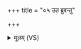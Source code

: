 +++
title = "०५ उत ब्रुवन्तु"

+++
<details><summary>मूलम् (VS)</summary>

उ॒त ब्रु॑वन्तु नो॒ निदो॒ निर॒न्यत॑श्चिदारत।  
दधा॑ना॒ इन्द्र॒ इद्दुवः॑ ॥
</details>